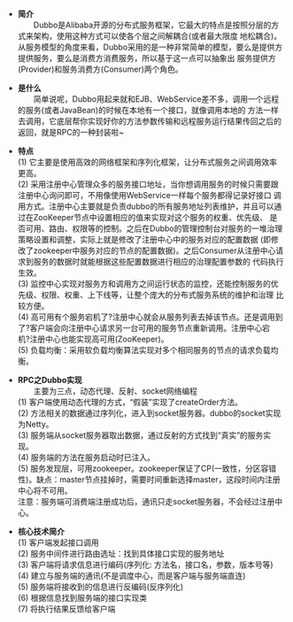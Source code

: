 * **简介**<br/>
&emsp;&emsp;Dubbo是Alibaba开源的分布式服务框架，它最大的特点是按照分层的方式来架构，使用这种方式可以使各个层之间解耦合(或者最大限度
地松耦合)。从服务模型的角度来看，Dubbo采用的是一种非常简单的模型，要么是提供方提供服务，要么是消费方消费服务，所以基于这一点可以抽象出
服务提供方(Provider)和服务消费方(Consumer)两个角色。

* **是什么**<br/>
&emsp;&emsp;简单说呢，Dubbo用起来就和EJB、WebService差不多，调用一个远程的服务(或者JavaBean)的时候在本地有一个接口，就像调用本地的
方法一样去调用，它底层帮你实现好你的方法参数传输和远程服务运行结果传回之后的返回，就是RPC的一种封装啦~

* **特点**<br/>
    (1) 它主要是使用高效的网络框架和序列化框架，让分布式服务之间调用效率更高。<br/>
    (2) 采用注册中心管理众多的服务接口地址，当你想调用服务的时候只需要跟注册中心询问即可，不用像使用WebService一样每个服务都得记录好接口
    调用方式。注册中心主要就是负责dubbo的所有服务地址列表维护，并且可以通过在ZooKeeper节点中设置相应的值来实现对这个服务的权重、优先级、
    是否可用、路由、权限等的控制。之后在Dubbo的管理控制台对服务的一堆治理策略设置和调整，实际上就是修改了注册中心中的服务对应的配置数据
    (即修改了zookeeper中服务对应的节点的配置数据)。之后Consumer从注册中心请求到服务的数据时就能根据这些配置数据进行相应的治理配置参数的
    代码执行生效。<br/>
    (3) 监控中心实现对服务方和调用方之间运行状态的监控，还能控制服务的优先级、权限、权重、上下线等，让整个庞大的分布式服务系统的维护和治理
    比较方便。<br/>
    (4) 高可用有个服务宕机了?注册中心就会从服务列表去掉该节点。还是调用到了?客户端会向注册中心请求另一台可用的服务节点重新调用。注册中心宕
    机?注册中心也能实现高可用(ZooKeeper)。<br/>
    (5) 负载均衡：采用软负载均衡算法实现对多个相同服务的节点的请求负载均衡。<br/>

* **RPC之Dubbo实现**<br/>
&emsp;&emsp;主要为三点，动态代理、反射、socket网络编程<br/>
    (1) 客户端使用动态代理的方式，“假装”实现了createOrder方法。<br/>
    (2) 方法相关的数据通过序列化，进入到socket服务器。dubbo的socket实现为Netty。<br/>
    (3) 服务端从socket服务器取出数据，通过反射的方式找到“真实”的服务实现。<br/>
    (4) 服务端的方法在服务启动时已注入。<br/>
    (5) 服务发现层，可用zookeeper。zookeeper保证了CP(一致性，分区容错性)。缺点：master节点挂掉时，需要时间重新选择master，这段时间内注册
    中心将不可用。<br/>
    注意：服务端可消费端注册成功后，通讯只走socket服务器，不会经过注册中心。

* **核心技术简介**<br/>
    (1) 客户端发起接口调用<br/>
    (2) 服务中间件进行路由选址：找到具体接口实现的服务地址<br/>
    (3) 客户端将请求信息进行编码(序列化: 方法名，接口名，参数，版本号等)<br/>
    (4) 建立与服务端的通讯(不是调度中心，而是客户端与服务端直连)<br/>
    (5) 服务端将接收到的信息进行反编码(反序列化)<br/>
    (6) 根据信息找到服务端的接口实现类<br/>
    (7) 将执行结果反馈给客户端<br/>